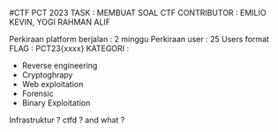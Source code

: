 #CTF PCT 2023
TASK : MEMBUAT SOAL CTF
CONTRIBUTOR : EMILIO KEVIN, YOGI RAHMAN ALIF

Perkiraan platform berjalan : 2 minggu
Perkiraan user : 25 Users
format FLAG : PCT23{xxxx}
KATEGORI : 
 - Reverse engineering
 - Cryptoghrapy
 - Web exploitation 
 - Forensic
 - Binary Exploitation

Infrastruktur ? ctfd ? and what ?

